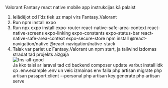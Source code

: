 Valorant Fantasy react native mobile app instrukcijas kā palaist <br>

1. Ielādējot cd līdz tiek uz mapi virs Fantasy_Valorant <br>
2. Run npm install expo <br>
3. Run npx expo install expo-router react-native-safe-area-context react-native-screens expo-linking expo-constants expo-status-bar react-native-safe-area-context expo-secure-store npm install @react-navigation/native @react-navigation/native-stack<br>
4. Talak var pariet uz Fantasy_Valorant un npm start, ja tailwind izdomas stradat tad projekts aizgaja <br>
![fns-all-good](https://github.com/21DP2RJerm/ValoFantasy/assets/100911489/2a2b2680-b369-4d94-bd9c-e261eade1b0b) <br>
Ja kko taisi ar laravel tad cd backend
composer update varbut install idk
cp .env.example .env un veic izmainas env faila
php artisan migrate
php artisan passport:client --personal
php artisan key:generate
php artisan serve
